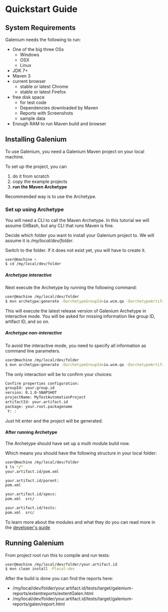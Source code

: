 # Quickstart Guide

## System Requirements

Galenium needs the following to run:

* One of the big three OSs
    * Windows
    * OSX
    * Linux
* JDK 7+
* Maven 3
* current browser
    * stable or latest Chrome
    * stable or latest Firefox
* free disk space
    * for test code
    * Dependencies downloaded by Maven
    * Reports with Screenshots
    * sample data
* Enough RAM to run Maven build and browser


## Installing Galenium

To use Galenium, you need a Galenium Maven project on your local machine.

To set up the project, you can 

1. do it from scratch
1. copy the example projects
1. **run the Maven Archetype**

Recommended way is to use the Archetype.

### Set up using Archetype

You will need a CLI to call the Maven Archetype. In this tutorial we will assume GitBash, but any CLI that runs Maven is fine.

Decide which folder you want to install your Galenium project to. We will assume it is */my/local/dev/folder*.

Switch to the folder. If it does not exist yet, you will have to create it.

```
user@machine ~
$ cd /my/local/dev/folder
```

##### Archetype interactive

Next execute the Archetype by running the following command:

```sh
user@machine /my/local/dev/folder
$ mvn archetype:generate -DarchetypeGroupId=io.wcm.qa -DarchetypeArtifactId=io.wcm.qa.galenium.archetype
```

This will execute the latest release version of Galenium Archetype in interactive mode. You will be asked for missing information like group ID, artifact ID, and so on.

##### Archetype non-interactive

To avoid the interactive mode, you need to specify all information as command line parameters.

```sh
user@machine /my/local/dev/folder
$ mvn archetype:generate -DarchetypeGroupId=io.wcm.qa -DarchetypeArtifactId=io.wcm.qa.galenium.archetype -DgroupId=your.group.id -DartifactId=your.artifact.id -Dversion=0.1.0-SNAPSHOT -Dpackage=your.root.packagename -DprojectName=MyTestAutomationProject 
```

The only interaction will be to confirm your choices:

```sh
Confirm properties configuration:
groupId: your.group.id
version: 0.1.0-SNAPSHOT
projectName: MyTestAutomationProject
artifactId: your.artifact.id
package: your.root.packagename
 Y: :
```

Just hit enter and the project will be generated.

#### After running Archetype

The Archetype should have set up a multi module build now. 

Which means you should have the following structure in your local folder:

```sh
user@machine /my/local/dev/folder
$ ls */*
your.artifact.id/pom.xml

your.artifact.id/parent:
pom.xml

your.artifact.id/specs:
pom.xml  src/

your.artifact.id/tests:
pom.xml  src/
```

To learn more about the modules and what they do you can read more in the [developer's guide](developing.html)

## Running Galenium

From project root run this to compile and run tests:
```sh
user@machine /my/local/dev/folder/your.artifact.id
$ mvn clean install -Plocal-dev
```

After the build is done you can find the reports here:
 * /my/local/dev/folder/your.artifact.id/tests/target/galenium-reports/extentreports/extentGalen.html
 * /my/local/dev/folder/your.artifact.id/tests/target/galenium-reports/galen/report.html

